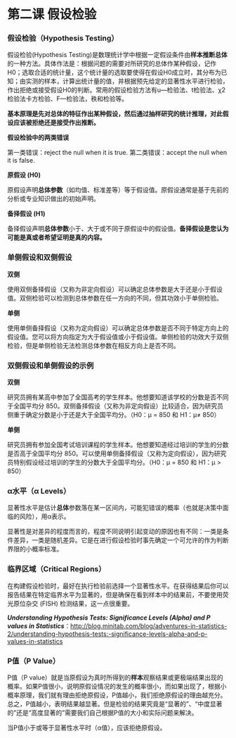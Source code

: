 # 第二课 假设检验

### 假设检验（Hypothesis Testing）

假设检验(Hypothesis Testing)是数理统计学中根据一定假设条件由**样本推断总体**的一种方法。具体作法是：根据问题的需要对所研究的总体作某种假设，记作H0；选取合适的统计量，这个统计量的选取要使得在假设H0成立时，其分布为已知；由实测的样本，计算出统计量的值，并根据预先给定的显著性水平进行检验，作出拒绝或接受假设H0的判断。常用的假设检验方法有u—检验法、t检验法、χ2检验法卡方检验、F—检验法，秩和检验等。



**基本原理是先对总体的特征作出某种假设，然后通过抽样研究的统计推理，对此假设应该被拒绝还是接受作出推断。**



**假设检验中的两类错误**

第一类错误：reject the null when it is true.
第二类错误：accept the null when it is false.



**原假设 (H0)**

原假设声明**总体参数**（如均值、标准差等）等于假设值。原假设通常是基于先前的分析或专业知识做出的初始声明。

**备择假设 (H1)**

备择假设声明**总体参数**小于、大于或不同于原假设中的假设值。**备择假设是您认为可能是真或者希望证明是真的内容。**

### 单侧假设和双侧假设

**双侧**

使用双侧备择假设（又称为非定向假设）可以确定总体参数是大于还是小于假设值。双侧检验可以检测到总体参数在任一方向的不同，但其功效小于单侧检验。

**单侧**

使用单侧备择假设（又称为定向假设）可以确定总体参数是否不同于特定方向上的假设值。您可以将方向指定为大于假设值或小于假设值。单侧检验的功效大于双侧检验，但是单侧检验无法检测总体参数在相反方向上是否不同。



### 双侧假设和单侧假设的示例

**双侧**

研究员拥有某高中参加了全国高考的学生样本。他想要知道该学校的分数是否不同于全国平均分 850。双侧备择假设（又称为非定向假设）比较适合，因为研究员侧重于确定分数是小于还是大于全国平均分。（H0：μ = 850 和 H1：μ≠ 850）

**单侧**

研究员拥有参加全国考试培训课程的学生样本。他想要知道经过培训的学生的分数是否高于全国平均分 850。可以使用单侧备择假设（又称为定向假设），因为研究员特别假设经过培训的学生的分数大于全国平均分。（H0：μ = 850 和 H1：μ > 850）



### α水平（α Levels）

显著性水平是估计**总体**参数落在某一区间内，可能犯错误的概率（也就是决策中面临的风险），用α表示。

显著性是对差异的程度而言的，程度不同说明引起变动的原因也有不同：一类是条件差异，一类是随机差异。它是在进行假设检验时事先确定一个可允许的作为判断界限的小概率标准。



### 临界区域（Critical Regions）

在构建假设检验时，最好在执行检验前选择一个显著性水平。在获得结果后你可以报告结果在特定临界水平为显著的，但是确保在看到样本中的结果前，不要使用荧光原位杂交 (FISH) 检测结果，这一点很重要。

***Understanding Hypothesis Tests: Significance Levels (Alpha) and P values in Statistics***：http://blog.minitab.com/blog/adventures-in-statistics-2/understanding-hypothesis-tests:-significance-levels-alpha-and-p-values-in-statistics



### P值（P Value）

P值（P value）就是当原假设为真时所得到的**样本**观察结果或更极端结果出现的概率。如果P值很小，说明原假设情况的发生的概率很小，而如果出现了，根据小概率原理，我们就有理由拒绝原假设，P值越小，我们拒绝原假设的理由越充分。总之，P值越小，表明结果越显著。但是检验的结果究竟是“显著的”、“中度显著的”还是“高度显著的”需要我们自己根据P值的大小和实际问题来解决。



当P值小于或等于显著性水平时（α值），应该拒绝原假设。
